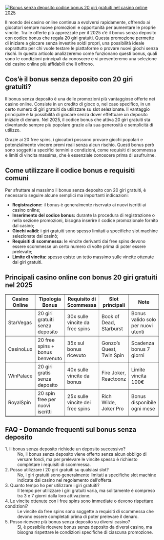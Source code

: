 [![Bonus senza deposito codice bonus 20 giri gratuiti nel casino online 2025](https://123-caf.pages.dev/gitsignup.png)](https://vrmoo.ru/Bt82HjjY)

<p>Il mondo dei casino online continua a evolversi rapidamente, offrendo ai giocatori sempre nuove promozioni e opportunità per aumentare le proprie vincite. Tra le offerte più apprezzate per il 2025 c’è il bonus senza deposito con codice bonus che regala 20 giri gratuiti. Questa promozione permette di iniziare a giocare senza investire soldi propri, una possibilità ideale soprattutto per chi vuole testare le piattaforme o provare nuovi giochi senza rischi. In questo articolo analizzeremo come funzionano questi bonus, quali sono le condizioni principali da conoscere e vi presenteremo una selezione dei casino online più affidabili che li offrono.</p>  <h2>Cos’è il bonus senza deposito con 20 giri gratuiti?</h2> <p>Il bonus senza deposito è una delle promozioni più vantaggiose offerte nei casino online. Consiste in un credito di gioco o, nel caso specifico, in un certo numero di giri gratuiti da utilizzare su slot selezionate. Il vantaggio principale è la possibilità di giocare senza dover effettuare un deposito iniziale di denaro. Nel 2025, il codice bonus che attiva 20 giri gratuiti sta diventando sempre più popolare grazie alla sua generosità e semplicità di utilizzo.</p> <p>Grazie ai 20 free spins, i giocatori possono provare giochi popolari e potenzialmente vincere premi reali senza alcun rischio. Questi bonus però sono soggetti a specifici termini e condizioni, come requisiti di scommessa e limiti di vincita massima, che è essenziale conoscere prima di usufruirne.</p>  <h2>Come utilizzare il codice bonus e requisiti comuni</h2> <p>Per sfruttare al massimo il bonus senza deposito con 20 giri gratuiti, è necessario seguire alcune semplici ma importanti indicazioni:</p> <ul> <li><strong>Registrazione:</strong> il bonus è generalmente riservato ai nuovi iscritti ai casino online;</li> <li><strong>Inserimento del codice bonus:</strong> durante la procedura di registrazione o nella sezione promozioni, bisogna inserire il codice promozionale fornito dal casino;</li> <li><strong>Giochi validi:</strong> i giri gratuiti sono spesso limitati a specifiche slot machine selezionate dal casinò;</li> <li><strong>Requisiti di scommessa:</strong> le vincite derivanti dai free spins devono essere scommesse un certo numero di volte prima di poter essere prelevate;</li> <li><strong>Limite di vincita:</strong> spesso esiste un tetto massimo sulle vincite ottenute dai giri gratuiti.</li> </ul>  <h2>Principali casino online con bonus 20 giri gratuiti nel 2025</h2> <table border="1" cellspacing="0" cellpadding="10"> <thead> <tr> <th>Casino Online</th> <th>Tipologia Bonus</th> <th>Requisito di Scommessa</th> <th>Slot principali</th> <th>Note</th> </tr> </thead> <tbody> <tr> <td>StarVegas</td> <td>20 giri gratuiti senza deposito</td> <td>30x sulle vincite da free spins</td> <td>Book of Dead, Starburst</td> <td>Bonus valido solo per nuovi utenti</td> </tr> <tr> <td>CasinoLux</td> <td>20 free spins + bonus benvenuto</td> <td>35x sul bonus ricevuto</td> <td>Gonzo’s Quest, Twin Spin</td> <td>Scadenza bonus 7 giorni</td> </tr> <tr> <td>WinPalace</td> <td>20 giri gratis senza deposito</td> <td>40x sulle vincite da bonus</td> <td>Fire Joker, Reactoonz</td> <td>Limite vincita 100€</td> </tr> <tr> <td>RoyalSpin</td> <td>20 spin free per nuovi iscritti</td> <td>25x sulle vincite dei free spins</td> <td>Rich Wilde, Joker Pro</td> <td>Bonus disponibile ogni mese</td> </tr> </tbody> </table>  <h2>FAQ - Domande frequenti sul bonus senza deposito</h2> <dl> <dt>1. Il bonus senza deposito richiede un deposito successivo?</dt> <dd>No, il bonus senza deposito viene offerto senza alcun obbligo di versare fondi, ma per prelevare le vincite spesso è richiesto completare i requisiti di scommessa.</dd>  <dt>2. Posso utilizzare i 20 giri gratuiti su qualsiasi slot?</dt> <dd>No, i giri gratuiti sono generalmente limitati a specifiche slot machine indicate dal casino nel regolamento dell’offerta.</dd>  <dt>3. Quanto tempo ho per utilizzare i giri gratuiti?</dt> <dd>Il tempo per utilizzare i giri gratuiti varia, ma solitamente è compreso tra 3 e 7 giorni dalla loro attivazione.</dd>  <dt>4. Le vincite ottenute con i free spins sono immediate o devono rispettare condizioni?</dt> <dd>Le vincite da free spins sono soggette a requisiti di scommessa che devono essere completati prima di poter prelevare il denaro.</dd>  <dt>5. Posso ricevere più bonus senza deposito su diversi casino?</dt> <dd>Sì, è possibile ricevere bonus senza deposito da diversi casino, ma bisogna rispettare le condizioni specifiche di ciascuna promozione.</dd> </dl>